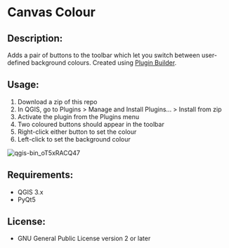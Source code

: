 # Canvas Colour

## Description:

Adds a pair of buttons to the toolbar which let you switch between user-defined background colours.
Created using [Plugin Builder](https://plugins.qgis.org/plugins/pluginbuilder/).

## Usage:

1. Download a zip of this repo
2. In QGIS, go to Plugins > Manage and Install Plugins... > Install from zip
3. Activate the plugin from the Plugins menu
4. Two coloured buttons should appear in the toolbar
5. Right-click either button to set the colour
6. Left-click to set the background colour

![qgis-bin_oT5xRACQ47](https://github.com/user-attachments/assets/d5302985-6067-4a45-bc43-e155c492d760)

## Requirements:

- QGIS 3.x
- PyQt5

## License:

- GNU General Public License version 2 or later

